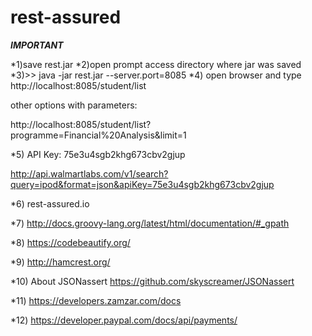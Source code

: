 # rest-assured

***IMPORTANT***

*1)save rest.jar 
*2)open prompt access directory where jar was saved
*3)>> java -jar rest.jar --server.port=8085
*4) open browser and type http://localhost:8085/student/list

other options with parameters: 

http://localhost:8085/student/list?programme=Financial%20Analysis&limit=1

*5) API Key: 75e3u4sgb2khg673cbv2gjup

http://api.walmartlabs.com/v1/search?query=ipod&format=json&apiKey=75e3u4sgb2khg673cbv2gjup

*6) rest-assured.io

*7) http://docs.groovy-lang.org/latest/html/documentation/#_gpath

*8) https://codebeautify.org/

*9) http://hamcrest.org/

*10) About JSONassert https://github.com/skyscreamer/JSONassert

*11) https://developers.zamzar.com/docs

*12) https://developer.paypal.com/docs/api/payments/
